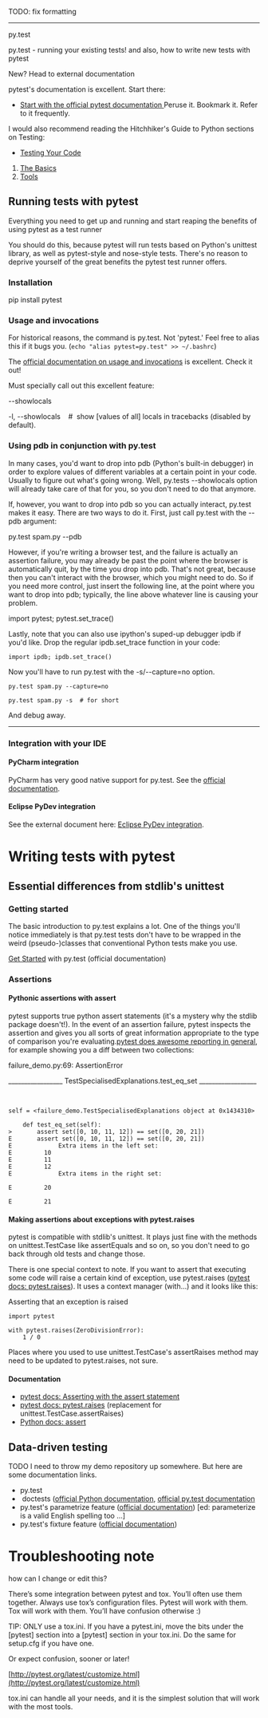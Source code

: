 TODO: fix formatting

----

py.test

py.test - running your existing tests! and also, how to write new tests with pytest

New? Head to external documentation

pytest's documentation is excellent. Start there:

  * [Start with the official pytest documentation ](http://pytest.org/) Peruse it. Bookmark it. Refer to it frequently.

I would also recommend reading the Hitchhiker's Guide to Python sections on Testing:

  * [Testing Your Code](http://docs.python-guide.org/en/latest/writing/tests/)
  1. [The Basics](http://docs.python-guide.org/en/latest/writing/tests/%23the-basics)
  2. [Tools](http://docs.python-guide.org/en/latest/writing/tests/%23tools)

## Running tests with pytest

Everything you need to get up and running and start reaping the benefits of using pytest as a test runner

You should do this, because pytest will run tests based on Python's unittest library, as well as pytest-style and nose-style tests. There's no reason to deprive yourself of the great benefits the pytest test runner offers.

### Installation

pip install pytest

### Usage and invocations

For historical reasons, the command is py.test. Not 'pytest.' Feel free to alias this if it bugs you. (`echo "alias pytest=py.test" >> ~/.bashrc`)

The [official documentation on usage and invocations](http://pytest.org/latest/usage.html%23usage) is excellent. Check it out!

Must specially call out this excellent feature:

--showlocals

-l, --showlocals    #  show [values of all] locals in tracebacks (disabled by default).

### Using pdb in conjunction with py.test

In many cases, you'd want to drop into pdb (Python's built-in debugger) in order to explore values of different variables at a certain point in your code. Usually to figure out what's going wrong. Well, py.tests --showlocals option will already take care of that for you, so you don't need to do that anymore.

If, however, you want to drop into pdb so you can actually interact, py.test makes it easy. There are two ways to do it. First, just call py.test with the --pdb argument:

py.test spam.py --pdb

However, if you're writing a browser test, and the failure is actually an assertion failure, you may already be past the point where the browser is automatically quit, by the time you drop into pdb. That's not great, because then you can't interact with the browser, which you might need to do. So if you need more control, just insert the following line, at the point where you want to drop into pdb; typically, the line above whatever line is causing your problem.

import pytest; pytest.set_trace()

Lastly, note that you can also use ipython's suped-up debugger ipdb if you'd like. Drop the regular ipdb.set_trace function in your code:

    import ipdb; ipdb.set_trace()

Now you'll have to run py.test with the -s/--capture=no option.
 
    py.test spam.py --capture=no

    py.test spam.py -s  # for short

And debug away.

* * *

### Integration with your IDE

#### PyCharm integration

PyCharm has very good native support for py.test. See the [official documentation](http://www.jetbrains.com/pycharm/webhelp/run-debug-configuration-py-test.html).

#### Eclipse PyDev integration

See the external document here: [Eclipse PyDev integration](http://pydev.org/manual_adv_pyunit.html).

# Writing tests with pytest

## Essential differences from stdlib's unittest

### Getting started

The basic introduction to py.test explains a lot. One of the things you'll notice immediately is that py.test tests don't have to be wrapped in the weird (pseudo-)classes that conventional Python tests make you use.

[Get Started](http://pytest.org/latest/getting-started.html%23getstarted) with py.test (official documentation)

### Assertions

#### Pythonic assertions with assert

pytest supports true python assert statements (it's a mystery why the stdlib package doesn't!). In the event of an assertion failure, pytest inspects the assertion and gives you all sorts of great information appropriate to the type of comparison you're evaluating.[pytest does awesome reporting in general](http://pytest.org/latest/example/reportingdemo.html%23tbreportdemo), for example showing you a diff between two collections:

failure_demo.py:69: AssertionError

_________________ TestSpecialisedExplanations.test_eq_set __________________

 

    self = <failure_demo.TestSpecialisedExplanations object at 0x1434310>

        def test_eq_set(self):
    >       assert set([0, 10, 11, 12]) == set([0, 20, 21])
    E       assert set([0, 10, 11, 12]) == set([0, 20, 21])
    E             Extra items in the left set:
    E         10
    E         11
    E         12
    E             Extra items in the right set:

    E         20

    E         21

#### Making assertions about exceptions with pytest.raises

pytest is compatible with stdlib's unittest. It plays just fine with the methods on unittest.TestCase like assertEquals and so on, so you don't need to go back through old tests and change those.

There is one special context to note. If you want to assert that executing some code will raise a certain kind of exception, use pytest.raises ([pytest docs: pytest.raises](http://pytest.org/latest/assert.html%23assertions-about-expected-exceptions)). It uses a context manager (with...) and it looks like this:

Asserting that an exception is raised

    import pytest

    with pytest.raises(ZeroDivisionError):
        1 / 0

Places where you used to use unittest.TestCase's assertRaises method may need to be updated to pytest.raises, not sure.

#### Documentation

  * [pytest docs: Asserting with the assert statement](http://pytest.org/latest/assert.html)
  * [pytest docs: pytest.raises](http://pytest.org/latest/assert.html%23assertions-about-expected-exceptions) (replacement for unittest.TestCase.assertRaises)
  * [Python docs: assert](http://docs.python.org/2/reference/simple_stmts.html%23the-assert-statement)

## Data-driven testing

TODO I need to throw my demo repository up somewhere. But here are some documentation links.

  * py.test
  *  doctests ([official Python documentation](https://docs.python.org/2/library/doctest.html), [official py.test documentation](http://pytest.org/latest/doctest.html)
  * py.test's parametrize feature ([official documentation](http://pytest.org/latest/parametrize.html%23pytest-mark-parametrize)) [ed: parameterize is a valid English spelling too ...]
  * py.test's fixture feature ([official documentation](http://pytest.org/latest/fixture.html))

# Troubleshooting note


how can I change or edit this? 

There’s some integration between pytest and tox. You’ll often use them together. Always use tox’s configuration files. Pytest will work with them. Tox will work with them. You’ll have confusion otherwise :)

TIP: ONLY use a tox.ini. If you have a pytest.ini, move the bits under the [pytest] section into a [pytest] section in your tox.ini. Do the same for setup.cfg if you have one.

Or expect confusion, sooner or later!

[http://pytest.org/latest/customize.html](http://pytest.org/latest/customize.html)

tox.ini can handle all your needs, and it is the simplest solution that will work with the most tools.

